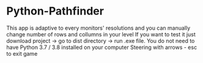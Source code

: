# Python-Pathfinder
This app is adaptive to every monitors' resolutions and you can manually change number of rows and collumns in your level
If you want to test it just download project -> go to dist directory -> run .exe file. You do not need to have Python 3.7 / 3.8 installed on your computer
Steering with arrows - esc to exit game

